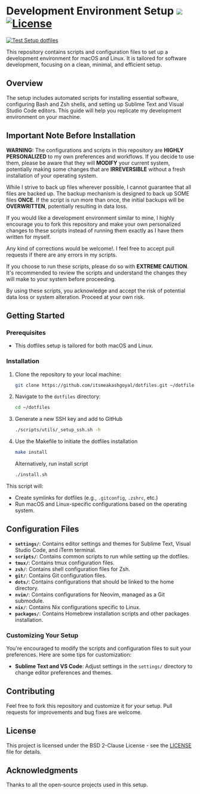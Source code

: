 # Development Environment Setup [![](https://img.shields.io/badge/Quality-A%2B-brightgreen.svg)](https://img.shields.io/badge/Quality-A%2B-brightgreen.svg) [![License](https://img.shields.io/badge/License-BSD_2--Clause-orange.svg)](https://opensource.org/licenses/BSD-2-Clause)

[![Test Setup dotfiles](https://github.com/itsmeakashgoyal/dotfiles/actions/workflows/build_and_test.yml/badge.svg)](https://github.com/itsmeakashgoyal/dotfiles/actions/workflows/build_and_test.yml)

This repository contains scripts and configuration files to set up a development environment for macOS and Linux. It is tailored for software development, focusing on a clean, minimal, and efficient setup.

## Overview

The setup includes automated scripts for installing essential software, configuring Bash and Zsh shells, and setting up Sublime Text and Visual Studio Code editors. This guide will help you replicate my development environment on your machine.

## Important Note Before Installation

**WARNING:** The configurations and scripts in this repository are **HIGHLY PERSONALIZED** to my own preferences and workflows. If you decide to use them, please be aware that they will **MODIFY** your current system, potentially making some changes that are **IRREVERSIBLE** without a fresh installation of your operating system.

While I strive to back up files wherever possible, I cannot guarantee that all files are backed up. The backup mechanism is designed to back up SOME files **ONCE**. If the script is run more than once, the initial backups will be **OVERWRITTEN**, potentially resulting in data loss. 

If you would like a development environment similar to mine, I highly encourage you to fork this repository and make your own personalized changes to these scripts instead of running them exactly as I have them written for myself.

Any kind of corrections would be welcome!. I feel free to accept pull requests if there are any errors in my scripts.

If you choose to run these scripts, please do so with **EXTREME CAUTION**. It's recommended to review the scripts and understand the changes they will make to your system before proceeding.

By using these scripts, you acknowledge and accept the risk of potential data loss or system alteration. Proceed at your own risk.

## Getting Started

### Prerequisites

- This dotfiles setup is tailored for both macOS and Linux.

### Installation

1. Clone the repository to your local machine:
   ```sh
   git clone https://github.com/itsmeakashgoyal/dotfiles.git ~/dotfiles
   ```
2. Navigate to the `dotfiles` directory:
   ```sh
   cd ~/dotfiles
   ```
3. Generate a new SSH key and add to GitHub
   ```sh
   ./scripts/utils/_setup_ssh.sh -h
   ```
4. Use the Makefile to initiate the dotfiles installation
   ```sh
   make install
   ```
   Alternatively, run install script
   ```sh
   ./install.sh
   ```

This script will:
- Create symlinks for dotfiles (e.g., `.gitconfig`, `.zshrc`, etc.)
- Run macOS and Linux-specific configurations based on the operating system.

## Configuration Files

- **`settings/`**: Contains editor settings and themes for Sublime Text, Visual Studio Code, and iTerm terminal.
- **`scripts/`**: Contains common scripts to run while setting up the dotfiles.
- **`tmux/`**: Contains tmux configuration files.
- **`zsh/`**: Contains shell configuration files for Zsh.
- **`git/`**: Contains Git configuration files.
- **`dots/`**: Contains configurations that should be linked to the home directory.
- **`nvim/`**: Contains configurations for Neovim, managed as a Git submodule.
- **`nix/`**: Contains Nix configurations specific to Linux.
- **`packages/`**: Contains Homebrew installation scripts and other packages installation.

### Customizing Your Setup

You're encouraged to modify the scripts and configuration files to suit your preferences. Here are some tips for customization:

- **Sublime Text and VS Code**: Adjust settings in the `settings/` directory to change editor preferences and themes.

## Contributing

Feel free to fork this repository and customize it for your setup. Pull requests for improvements and bug fixes are welcome.

## License

This project is licensed under the BSD 2-Clause License - see the [LICENSE](LICENSE) file for details.

## Acknowledgments

Thanks to all the open-source projects used in this setup.
